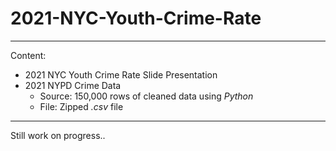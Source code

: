 # 2021-NYC-Youth-Crime-Rate
---
Content:
* 2021 NYC Youth Crime Rate Slide Presentation
* 2021 NYPD Crime Data 
  * Source: 150,000 rows of cleaned data using *Python*
  * File: Zipped *.csv* file
---
Still work on progress..
